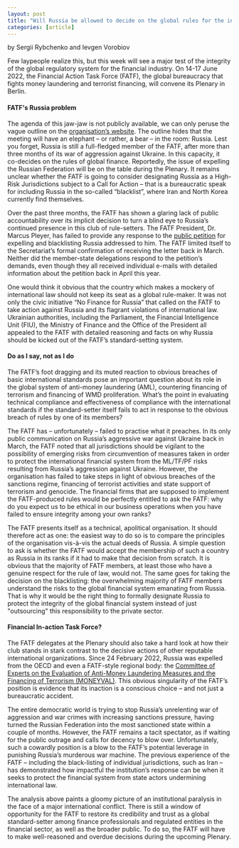 ```yaml
---
layout: post
title: "Will Russia be allowed to decide on the global rules for the integrity of finance?"
categories: [article]
---
```

by Sergii Rybchenko and Ievgen Vorobiov

Few laypeople realize this, but this week will see a major test of the integrity of the global regulatory system for the financial industry. On 14-17 June 2022, the Financial Action Task Force (FATF), the global bureaucracy that fights money laundering and terrorist financing, will convene its Plenary in Berlin.

#### FATF's Russia problem

The agenda of this jaw-jaw is not publicly available, we can only peruse the vague outline on the [organisation’s website](https://www.fatf-gafi.org/publications/fatfgeneral/documents/plenary-june-2022.html). The outline hides that the meeting will have an elephant – or rather, a bear – in the room: Russia. Lest you forget, Russia is still a full-fledged member of the FATF, after more than three months of its war of aggression against Ukraine. In this capacity, it co-decides on the rules of global finance. Reportedly, the issue of expelling the Russian Federation will be on the table during the Plenary. It remains unclear whether the FATF is going to consider designating Russia as a High-Risk Jurisdictions subject to a Call for Action – that is a bureaucratic speak for including Russia in the so-called “blacklist”, where Iran and North Korea currently find themselves.

Over the past three months, the FATF has shown a glaring lack of public accountability over its implicit decision to turn a blind eye to Russia’s continued presence in this club of rule-setters. The FATF President, Dr. Marcus Pleyer, has failed to provide any response to the [public petition](https://no-finance-for-russia.com/petition/2022/03/16/expel-russia-fatf/) for expelling and blacklisting Russia addressed to him. The FATF limited itself to the Secretariat’s formal confirmation of receiving the letter back in March. Neither did the member-state delegations respond to the petition’s demands, even though they all received individual e-mails with detailed information about the petition back in April this year.

One would think it obvious that the country which makes a mockery of international law should not keep its seat as a global rule-maker. It was not only the civic initiative “No Finance for Russia” that called on the FATF to take action against Russia and its flagrant violations of international law. Ukrainian authorities, including the Parliament, the Financial Intelligence Unit (FIU), the Ministry of Finance and the Office of the President all appealed to the FATF with detailed reasoning and facts on why Russia should be kicked out of the FATF’s standard-setting system.

#### Do as I say, not as I do

The FATF’s foot dragging and its muted reaction to obvious breaches of basic international standards pose an important question about its role in the global system of anti-money laundering (AML), countering financing of terrorism and financing of WMD proliferation. What’s the point in evaluating technical compliance and effectiveness of compliance with the international standards if the standard-setter itself fails to act in response to the obvious breach of rules by one of its members?

The FATF has – unfortunately – failed to practise what it preaches. In its only public communication on Russia’s aggressive war against Ukraine back in March, the FATF noted that all jurisdictions should be vigilant to the possibility of emerging risks from circumvention of measures taken in order to protect the international financial system from the ML/TF/PF risks resulting from Russia’s aggression against Ukraine. However, the organisation has failed to take steps in light of obvious breaches of the sanctions regime, financing of terrorist activities and state support of terrorism and genocide. The financial firms that are supposed to implement the FATF-produced rules would be perfectly entitled to ask the FATF: why do you expect us to be ethical in our business operations when you have failed to ensure integrity among your own ranks?

The FATF presents itself as a technical, apolitical organisation. It should therefore act as one: the easiest way to do so is to compare the principles of the organisation vis-à-vis the actual deeds of Russia. A simple question to ask is whether the FATF would accept the membership of such a country as Russia in its ranks if it had to make that decision from scratch. It is obvious that the majority of FATF members, at least those who have a genuine respect for the rule of law, would not. The same goes for taking the decision on the blacklisting: the overwhelming majority of FATF members understand the risks to the global financial system emanating from Russia. That is why it would be the right thing to formally designate Russia to protect the integrity of the global financial system instead of just "outsourcing" this responsibility to the private sector.

#### Financial In-action Task Force?

The FATF delegates at the Plenary should also take a hard look at how their club stands in stark contrast to the decisive actions of other reputable international organizations. Since 24 February 2022, Russia was expelled from the OECD and even a FATF-style regional body: the [Committee of Experts on the Evaluation of Anti-Money Laundering Measures and the Financing of Terrorism (MONEYVAL)](https://www.coe.int/en/web/moneyval/-/the-russian-federation-is-excluded-from-the-council-of-europe-and-moneyval). This obvious singularity of the FATF’s position is evidence that its inaction is a conscious choice – and not just a bureaucratic accident.

The entire democratic world is trying to stop Russia’s unrelenting war of aggression and war crimes with increasing sanctions pressure, having turned the Russian Federation into the most sanctioned state within a couple of months. However, the FATF remains a tacit spectator, as if waiting for the public outrage and calls for decency to blow over. Unfortunately, such a cowardly position is a blow to the FATF’s potential leverage in punishing Russia’s murderous war machine. The previous experience of the FATF – including the black-listing of individual jurisdictions, such as Iran – has demonstrated how impactful the institution’s response can be when it seeks to protect the financial system from state actors undermining international law.

The analysis above paints a gloomy picture of an institutional paralysis in the face of a major international conflict. There is still a window of opportunity for the FATF to restore its credibility and trust as a global standard-setter among finance professionals and regulated entities in the financial sector, as well as the broader public. To do so, the FATF will have to make well-reasoned and overdue decisions during the upcoming Plenary.
